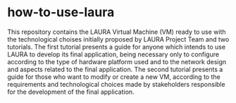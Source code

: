 # how-to-use-laura

This repository contains the LAURA Virtual Machine (VM) ready to use with the technological choises initially proposed by LAURA Project Team and two tutorials. The first tutorial presents a guide for anyone which intends to use LAURA to develop its final application, being necessary only to configure according to the type of hardware platform used and to the network design and aspects related to the final application. The second tutorial presents a guide for those who want to modify or create a new VM, according to the requirements and technological choices made by stakeholders responsible for the development of the final application.


